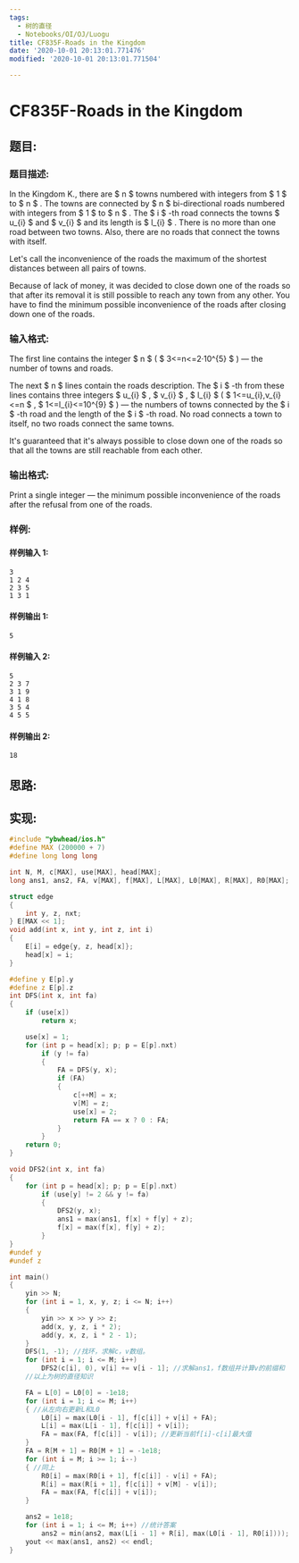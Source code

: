 ```yaml
---
tags:
  - 树的直径
  - Notebooks/OI/OJ/Luogu
title: CF835F-Roads in the Kingdom
date: '2020-10-01 20:13:01.771476'
modified: '2020-10-01 20:13:01.771504'

---
```


# CF835F-Roads in the Kingdom

## 题目:

### 题目描述:

In the Kingdom K., there are $ n $ towns numbered with integers from $ 1 $ to $ n $ . The towns are connected by $ n $ bi-directional roads numbered with integers from $ 1 $ to $ n $ . The $ i $ -th road connects the towns $ u_{i} $ and $ v_{i} $ and its length is $ l_{i} $ . There is no more than one road between two towns. Also, there are no roads that connect the towns with itself.

Let's call the inconvenience of the roads the maximum of the shortest distances between all pairs of towns.

Because of lack of money, it was decided to close down one of the roads so that after its removal it is still possible to reach any town from any other. You have to find the minimum possible inconvenience of the roads after closing down one of the roads.

### 输入格式:

The first line contains the integer $ n $ ( $ 3<=n<=2·10^{5} $ ) — the number of towns and roads.

The next $ n $ lines contain the roads description. The $ i $ -th from these lines contains three integers $ u_{i} $ , $ v_{i} $ , $ l_{i} $ ( $ 1<=u_{i},v_{i}<=n $ , $ 1<=l_{i}<=10^{9} $ ) — the numbers of towns connected by the $ i $ -th road and the length of the $ i $ -th road. No road connects a town to itself, no two roads connect the same towns.

It's guaranteed that it's always possible to close down one of the roads so that all the towns are still reachable from each other.

### 输出格式:

Print a single integer — the minimum possible inconvenience of the roads after the refusal from one of the roads.

### 样例:

#### 样例输入 1:

```
3
1 2 4
2 3 5
1 3 1

```

#### 样例输出 1:

```
5

```

#### 样例输入 2:

```
5
2 3 7
3 1 9
4 1 8
3 5 4
4 5 5

```

#### 样例输出 2:

```
18

```

## 思路:

## 实现:

```cpp
#include "ybwhead/ios.h"
#define MAX (200000 + 7)
#define long long long

int N, M, c[MAX], use[MAX], head[MAX];
long ans1, ans2, FA, v[MAX], f[MAX], L[MAX], L0[MAX], R[MAX], R0[MAX];

struct edge
{
    int y, z, nxt;
} E[MAX << 1];
void add(int x, int y, int z, int i)
{
    E[i] = edge{y, z, head[x]};
    head[x] = i;
}

#define y E[p].y
#define z E[p].z
int DFS(int x, int fa)
{
    if (use[x])
        return x;

    use[x] = 1;
    for (int p = head[x]; p; p = E[p].nxt)
        if (y != fa)
        {
            FA = DFS(y, x);
            if (FA)
            {
                c[++M] = x;
                v[M] = z;
                use[x] = 2;
                return FA == x ? 0 : FA;
            }
        }
    return 0;
}

void DFS2(int x, int fa)
{
    for (int p = head[x]; p; p = E[p].nxt)
        if (use[y] != 2 && y != fa)
        {
            DFS2(y, x);
            ans1 = max(ans1, f[x] + f[y] + z);
            f[x] = max(f[x], f[y] + z);
        }
}
#undef y
#undef z

int main()
{
    yin >> N;
    for (int i = 1, x, y, z; i <= N; i++)
    {
        yin >> x >> y >> z;
        add(x, y, z, i * 2);
        add(y, x, z, i * 2 - 1);
    }
    DFS(1, -1); //找环，求解c，v数组。
    for (int i = 1; i <= M; i++)
        DFS2(c[i], 0), v[i] += v[i - 1]; //求解ans1，f数组并计算v的前缀和
    //以上为树的直径知识

    FA = L[0] = L0[0] = -1e18;
    for (int i = 1; i <= M; i++)
    { //从左向右更新L和L0
        L0[i] = max(L0[i - 1], f[c[i]] + v[i] + FA);
        L[i] = max(L[i - 1], f[c[i]] + v[i]);
        FA = max(FA, f[c[i]] - v[i]); //更新当前f[i]-c[i]最大值
    }
    FA = R[M + 1] = R0[M + 1] = -1e18;
    for (int i = M; i >= 1; i--)
    { //同上
        R0[i] = max(R0[i + 1], f[c[i]] - v[i] + FA);
        R[i] = max(R[i + 1], f[c[i]] + v[M] - v[i]);
        FA = max(FA, f[c[i]] + v[i]);
    }

    ans2 = 1e18;
    for (int i = 1; i <= M; i++) //统计答案
        ans2 = min(ans2, max(L[i - 1] + R[i], max(L0[i - 1], R0[i])));
    yout << max(ans1, ans2) << endl;
}

```
